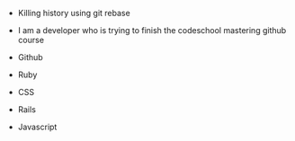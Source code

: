 * Killing history using git rebase

* I am a developer who is trying to finish the codeschool mastering github course

* Github

* Ruby

* CSS

* Rails

* Javascript


